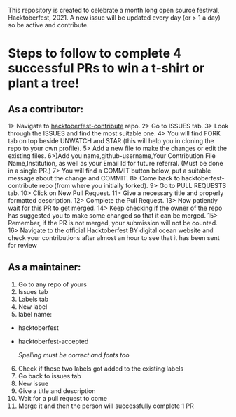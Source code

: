 This repository is created to celebrate a month long open source festival, Hacktoberfest, 2021.
A new issue will be updated every day (or > 1 a day) so be active and contribute.


# Steps to follow to complete 4 successful PRs to win a t-shirt or plant a tree!

## As a contributor:

1> Navigate to [hacktoberfest-contribute](https://github.com/printf-twinkle/hacktoberfest-contribute) repo.
2> Go to ISSUES tab.
3> Look through the ISSUES and find the most suitable one.
4> You will find FORK tab on top beside UNWATCH and STAR (this will help you in cloning the repo to your own profile).
5> Add a new file to make the changes or edit the existing files.
6>)Add you name,github-username,Your Contribution File Name,Institution, as well as your Email Id for future referral. (Must be done in a single PR.)
7> You will find a COMMIT button below, put a suitable message about the change and COMMIT.
8> Come back to hacktoberfest-contribute repo (from where you initially forked).
9> Go to PULL REQUESTS tab.
10> Click on New Pull Request.
11> Give a necessary title and properly formatted description.
12> Complete the Pull Request.
13> Now patiently wait for this PR to get merged.
14> Keep checking if the owner of the repo has suggested you to make some changed so that it can be merged.
15> Remember, if the PR is not merged, your submission will not be counted.
16> Navigate to the official Hacktoberfest BY digital ocean website and check your contributions after almost an hour to see that it has been sent for review


## As a maintainer:

1) Go to any repo of yours
2) Issues tab
3) Labels tab
4) New label
5) label name:

 - hacktoberfest
 - hacktoberfest-accepted
   
   *Spelling must be correct and fonts too*

6) Check if these two labels got added to the existing labels
7) Go back to issues tab
8) New issue
9) Give a title and description
10) Wait for a pull request to come
11) Merge it and then the person will successfully complete 1 PR

